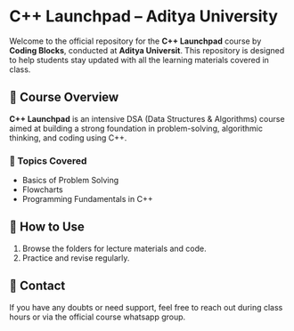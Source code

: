 # C++ Launchpad – Aditya University

Welcome to the official repository for the **C++ Launchpad** course by **Coding Blocks**, conducted at **Aditya Universit**. This repository is designed to help students stay updated with all the learning materials covered in class.

## 📘 Course Overview

**C++ Launchpad** is an intensive DSA (Data Structures & Algorithms) course aimed at building a strong foundation in problem-solving, algorithmic thinking, and coding using C++. 

### 🧠 Topics Covered
- Basics of Problem Solving
- Flowcharts
- Programming  Fundamentals in C++

## 🔗 How to Use
1. Browse the folders for lecture materials and code.
2. Practice and revise regularly.

## 📩 Contact
If you have any doubts or need support, feel free to reach out during class hours or via the official course whatsapp group.
